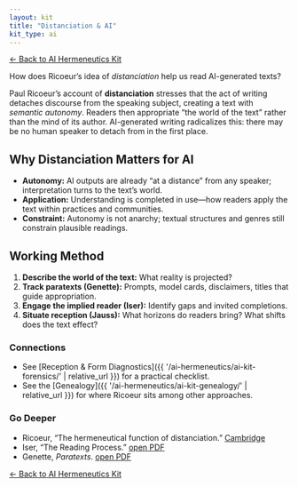 ```yaml
---
layout: kit
title: "Distanciation & AI"
kit_type: ai
---
```

<div class="top-links">

<a href="{{ '/ai-hermeneutics/ai-hermeneutics-kit/' | relative_url }}" class="quickkit-pill">← Back to AI
Hermeneutics Kit</a>

</div>


How does Ricoeur’s idea of *distanciation* help us read AI-generated
texts?

Paul Ricoeur’s account of **distanciation** stresses that the act of
writing detaches discourse from the speaking subject, creating a text
with *semantic autonomy*. Readers then appropriate “the world of the
text” rather than the mind of its author. AI-generated writing
radicalizes this: there may be no human speaker to detach from in the
first place.

## Why Distanciation Matters for AI

- **Autonomy:** AI outputs are already “at a distance” from any speaker;
  interpretation turns to the text’s world.
- **Application:** Understanding is completed in use—how readers apply
  the text within practices and communities.
- **Constraint:** Autonomy is not anarchy; textual structures and genres
  still constrain plausible readings.

## Working Method

1.  **Describe the world of the text:** What reality is projected?
2.  **Track paratexts (Genette):** Prompts, model cards, disclaimers,
    titles that guide appropriation.
3.  **Engage the implied reader (Iser):** Identify gaps and invited
    completions.
4.  **Situate reception (Jauss):** What horizons do readers bring? What
    shifts does the text effect?

### Connections

- See [Reception & Form Diagnostics]({{ '/ai-hermeneutics/ai-kit-forensics/' | relative_url }}) for a
  practical checklist.
- See the [Genealogy]({{ '/ai-hermeneutics/ai-kit-genealogy/' | relative_url }}) for where Ricoeur sits
  among other approaches.

### Go Deeper

- Ricoeur, “The hermeneutical function of distanciation.”
  [Cambridge](https://www.cambridge.org/core/books/hermeneutics-and-the-human-sciences/hermeneutical-function-of-distanciation/247F0246D6E6452B48F74C5CF30FF4E9)
- Iser, “The Reading Process.” [open
  PDF](https://teoriaciek.wordpress.com/wp-content/uploads/2010/10/iser_the-reading-process.pdf)
- Genette, *Paratexts*. [open
  PDF](https://www.almendron.com/tribuna/wp-content/uploads/2017/06/genette_gerard_paratexts_thresholds_of_interpretation.pdf)

<div class="bottom-links">

<a href="{{ '/ai-hermeneutics/ai-hermeneutics-kit/' | relative_url }}" class="quickkit-pill">← Back to AI
Hermeneutics Kit</a>

</div>
